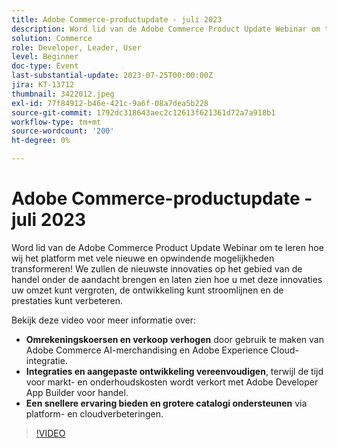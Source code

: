 ```yaml
---
title: Adobe Commerce-productupdate - juli 2023
description: Word lid van de Adobe Commerce Product Update Webinar om te leren hoe wij het platform met vele nieuwe en opwindende mogelijkheden transformeren! We zullen de nieuwste innovaties op het gebied van de handel onder de aandacht brengen en laten zien hoe u met deze innovaties uw omzet kunt vergroten, de ontwikkeling kunt stroomlijnen en de prestaties kunt verbeteren. Bekijk deze video om te leren hoe u de conversiesnelheden en de verkoop kunt verhogen met Adobe Commerce AI-software en Adobe Experience Cloud-integratie.  Vereenvoudig integratie en aangepaste ontwikkeling en verlaag tegelijk de tijd tot markt en onderhoudskosten met Adobe Developer App Builder voor handel.  Lever een snellere ervaring en steun grotere catalogi via platform en wolkenverhogingen.
solution: Commerce
role: Developer, Leader, User
level: Beginner
doc-type: Event
last-substantial-update: 2023-07-25T00:00:00Z
jira: KT-13712
thumbnail: 3422012.jpeg
exl-id: 77f84912-b46e-421c-9a6f-08a7dea5b228
source-git-commit: 1792dc318643aec2c12613f621361d72a7a918b1
workflow-type: tm+mt
source-wordcount: '200'
ht-degree: 0%

---
```


# Adobe Commerce-productupdate - juli 2023

Word lid van de Adobe Commerce Product Update Webinar om te leren hoe wij het platform met vele nieuwe en opwindende mogelijkheden transformeren! We zullen de nieuwste innovaties op het gebied van de handel onder de aandacht brengen en laten zien hoe u met deze innovaties uw omzet kunt vergroten, de ontwikkeling kunt stroomlijnen en de prestaties kunt verbeteren.

Bekijk deze video voor meer informatie over:

* **Omrekeningskoersen en verkoop verhogen** door gebruik te maken van Adobe Commerce AI-merchandising en Adobe Experience Cloud-integratie.
* **Integraties en aangepaste ontwikkeling vereenvoudigen**, terwijl de tijd voor markt- en onderhoudskosten wordt verkort met Adobe Developer App Builder voor handel.
* **Een snellere ervaring bieden en grotere catalogi ondersteunen** via platform- en cloudverbeteringen.

>[!VIDEO](https://video.tv.adobe.com/v/3422012/?learn=on)
